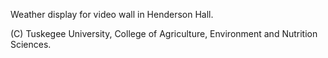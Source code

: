 Weather display for video wall in Henderson Hall.

(C) Tuskegee University, College of Agriculture, Environment and Nutrition Sciences.
